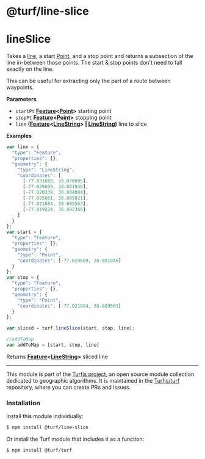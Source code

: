 # @turf/line-slice

# lineSlice

Takes a [line](http://geojson.org/geojson-spec.html#linestring), a start [Point](http://geojson.org/geojson-spec.html#point), and a stop point
and returns a subsection of the line in-between those points.
The start & stop points don't need to fall exactly on the line.

This can be useful for extracting only the part of a route between waypoints.

**Parameters**

-   `startPt` **[Feature](http://geojson.org/geojson-spec.html#feature-objects)&lt;[Point](http://geojson.org/geojson-spec.html#point)>** starting point
-   `stopPt` **[Feature](http://geojson.org/geojson-spec.html#feature-objects)&lt;[Point](http://geojson.org/geojson-spec.html#point)>** stopping point
-   `line` **([Feature](http://geojson.org/geojson-spec.html#feature-objects)&lt;[LineString](http://geojson.org/geojson-spec.html#linestring)> | [LineString](http://geojson.org/geojson-spec.html#linestring))** line to slice

**Examples**

```javascript
var line = {
  "type": "Feature",
  "properties": {},
  "geometry": {
    "type": "LineString",
    "coordinates": [
      [-77.031669, 38.878605],
      [-77.029609, 38.881946],
      [-77.020339, 38.884084],
      [-77.025661, 38.885821],
      [-77.021884, 38.889563],
      [-77.019824, 38.892368]
    ]
  }
};
var start = {
  "type": "Feature",
  "properties": {},
  "geometry": {
    "type": "Point",
    "coordinates": [-77.029609, 38.881946]
  }
};
var stop = {
  "type": "Feature",
  "properties": {},
  "geometry": {
    "type": "Point",
    "coordinates": [-77.021884, 38.889563]
  }
};

var sliced = turf.lineSlice(start, stop, line);

//addToMap
var addToMap = [start, stop, line]
```

Returns **[Feature](http://geojson.org/geojson-spec.html#feature-objects)&lt;[LineString](http://geojson.org/geojson-spec.html#linestring)>** sliced line

<!-- This file is automatically generated. Please don't edit it directly:
if you find an error, edit the source file (likely index.js), and re-run
./scripts/generate-readmes in the turf project. -->

---

This module is part of the [Turfjs project](http://turfjs.org/), an open source
module collection dedicated to geographic algorithms. It is maintained in the
[Turfjs/turf](https://github.com/Turfjs/turf) repository, where you can create
PRs and issues.

### Installation

Install this module individually:

```sh
$ npm install @turf/line-slice
```

Or install the Turf module that includes it as a function:

```sh
$ npm install @turf/turf
```
